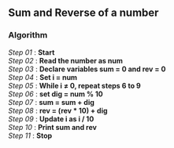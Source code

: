 ## Sum and Reverse of a number

### Algorithm

*Step 01* : **Start**\
*Step 02* : **Read the number as num**\
*Step 03* : **Declare variables sum = 0 and rev = 0**\
*Step 04* : **Set i = num**\
*Step 05* : **While i &#8800; 0, repeat steps 6 to 9**\
*Step 06* : **set dig = num % 10**\
*Step 07* : **sum = sum + dig**\
*Step 08* : **rev = (rev * 10) + dig**\
*Step 09* : **Update i as i / 10**\
*Step 10* : **Print sum and rev**\
*Step 11* : **Stop**
